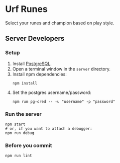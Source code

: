 # Urf Runes

Select your runes and champion based on play style.

## Server Developers

### Setup

1. Install [PostgreSQL](https://www.postgresql.org/download/).
2. Open a terminal window in the `server` directory.
3. Install npm dependencies:
    ```
    npm install
    ```
4. Set the postgres username/password:
    ```
    npm run pg-cred -- -u "username" -p "password"
    ```

### Run the server

```
npm start
# or, if you want to attach a debugger:
npm run debug
```

### Before you commit

```
npm run lint
```
